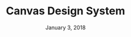 ---
date: January 3, 2018
title: Canvas Design System
company: Hubspot
link: https://canvas.hubspot.com/
image: images/systems/canvas.jpg
description: This library showcases the building blocks that make up Hubspot's design system, from colors and typography to React-based components and data visualization tools.

---